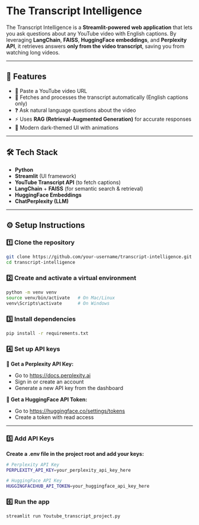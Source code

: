 # The Transcript Intelligence  

The Transcript Intelligence is a **Streamlit-powered web application** that lets you ask questions about any YouTube video with English captions. By leveraging **LangChain**, **FAISS**, **HuggingFace embeddings**, and **Perplexity API**, it retrieves answers **only from the video transcript**, saving you from watching long videos.  

---

## 🚀 Features  
- 🔗 Paste a YouTube video URL  
- 📑 Fetches and processes the transcript automatically (English captions only)  
- ❓ Ask natural language questions about the video  
- ⚡ Uses **RAG (Retrieval-Augmented Generation)** for accurate responses  
- 🎨 Modern dark-themed UI with animations  

---

## 🛠️ Tech Stack  
- **Python**  
- **Streamlit** (UI framework)  
- **YouTube Transcript API** (to fetch captions)  
- **LangChain** + **FAISS** (for semantic search & retrieval)  
- **HuggingFace Embeddings**  
- **ChatPerplexity (LLM)**  

---

## ⚙️ Setup Instructions  

### 1️⃣ Clone the repository  
```bash
git clone https://github.com/your-username/transcript-intelligence.git
cd transcript-intelligence
```

### 2️⃣ Create and activate a virtual environment
```bash
python -m venv venv
source venv/bin/activate   # On Mac/Linux
venv\Scripts\activate      # On Windows
```

### 3️⃣ Install dependencies
```bash
pip install -r requirements.txt
```

### 4️⃣ Set up API keys
   
   **🔑 Get a Perplexity API Key:**
   - Go to https://docs.perplexity.ai
   -  Sign in or create an account
   -  Generate a new API key from the dashboard

   **🔑 Get a HuggingFace API Token:**
   - Go to https://huggingface.co/settings/tokens
   - Create a token with read access
    
---
### 5️⃣ Add API Keys
**Create a .env file in the project root and add your keys:**
```bash
# Perplexity API Key
PERPLEXITY_API_KEY=your_perplexity_api_key_here

# HuggingFace API Key
HUGGINGFACEHUB_API_TOKEN=your_huggingface_api_key_here
```

### 6️⃣ Run the app
```bash
streamlit run Youtube_transcript_project.py
```



